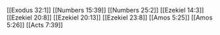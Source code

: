 [[Exodus 32:1]]
[[Numbers 15:39]]
[[Numbers 25:2]]
[[Ezekiel 14:3]]
[[Ezekiel 20:8]]
[[Ezekiel 20:13]]
[[Ezekiel 23:8]]
[[Amos 5:25]]
[[Amos 5:26]]
[[Acts 7:39]]

